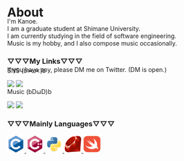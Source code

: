<!--This is the README for the github profile-->
<h1 align="left" style="margin: 0px 0px -5px 0px;">About</h1>
I'm Kanoe.<br>
I am a graduate student at Shimane University.<br>
I am currently studying in the field of software engineering.<br>
Music is my hobby, and I also compose music occasionally.<br>

### ▽▽▽My Links▽▽▽
<p style="margin:-15px 0px -15px 0px;">If you have any, please DM me on Twitter. (DM is  open.)</p>
SNS‪ (b>ω<)‬b

[![](https://img.shields.io/badge/-Twitter-00acee?style=for-the-badge&logo=twitter&logoColor=white)](https://twitter.com/KanoeTweet)
[![](https://img.shields.io/badge/-Instagram-734e30?style=for-the-badge&logo=Instagram&logoColor=white)](https://instagram.com/kanoegram)

<p style="margin:-15px 0px -15px 0px;"></p>
Music (bDωD)b 

[![](https://img.shields.io/badge/-Soundcloud-orange?style=for-the-badge&logo=soundcloud&logoColor=white)](https://soundcloud.com/kanoestudio) 
[![](https://img.shields.io/badge/-Youtube-red?style=for-the-badge&logo=Youtube&logoColor=white)](https://www.youtube.com/c/Kanoe)


<h3 align="left">▽▽▽Mainly Languages▽▽▽</h3>
<p align="left"> <a href="https://www.cprogramming.com/" target="_blank"> <img src="https://raw.githubusercontent.com/devicons/devicon/master/icons/c/c-original.svg" alt="c" width="40" height="40"/> </a> <a href="https://www.w3schools.com/cpp/" target="_blank"> <img src="https://raw.githubusercontent.com/devicons/devicon/master/icons/cplusplus/cplusplus-original.svg" alt="cplusplus" width="40" height="40"/> </a> <a href="https://www.python.org" target="_blank"> <img src="https://raw.githubusercontent.com/devicons/devicon/master/icons/python/python-original.svg" alt="python" width="40" height="40"/> </a> <a href="https://www.ruby-lang.org/en/" target="_blank"> <img src="https://raw.githubusercontent.com/devicons/devicon/master/icons/ruby/ruby-original.svg" alt="ruby" width="40" height="40"/> </a> <a href="https://developer.apple.com/swift/" target="_blank"> <img src="https://raw.githubusercontent.com/devicons/devicon/master/icons/swift/swift-original.svg" alt="swift" width="40" height="40"/> </a> </p>
